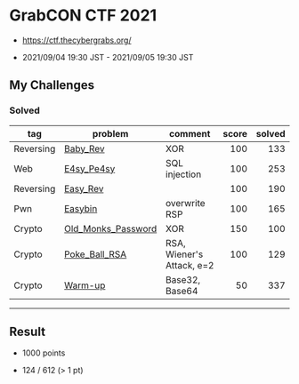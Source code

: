 # GrabCON CTF 2021

* https://ctf.thecybergrabs.org/

* 2021/09/04 19:30 JST - 2021/09/05 19:30 JST

## My Challenges

### Solved

| tag       | problem                                  | comment                   | score | solved |
| --------- | ---------------------------------------- | ------------------------- | ----: | -----: |
| Reversing | [Baby_Rev](Baby_Rev)                     | XOR                       | 100   | 133    |
| Web       | [E4sy_Pe4sy](E4sy_Pe4sy)                 | SQL injection             | 100   | 253    |
| Reversing | [Easy_Rev](Easy_Rev)                     |                           | 100   | 190    |
| Pwn       | [Easybin](Easybin)                       | overwrite RSP             | 100   | 165    |
| Crypto    | [Old_Monks_Password](Old_Monks_Password) | XOR                       | 150   | 100    |
| Crypto    | [Poke_Ball_RSA](Poke_Ball_RSA)           | RSA, Wiener's Attack, e=2 | 100   | 129    |
| Crypto    | [Warm-up](Warm-up)                       | Base32, Base64            | 50    | 337    |

---

## Result

* 1000 points

* 124 / 612 (> 1 pt)
